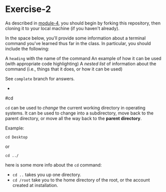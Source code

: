 # Exercise-2

As described in [module-4](https://github.com/INFO-201/m4-git-intro), you should begin by forking this repository, then cloning it to your local machine (if you haven't already).

In the space below, you'll provide some information about a terminal command you've learned thus far in the class. In particular, you should include the following:

A `heading` with the name of the command
An example of how it can be used (with appropriate code highlighting)
A _nested list_ of information about the command (i.e., things that it does, or how it can be used)

See `complete` branch for answers.

-
#cd 


`cd` can be used to _change_ the current working directory in operating systems. It can be used to change into a subdirectory, move back to the parent directory, or move all the way back to the **parent directory**. 

Example:

```
cd Desktop
```
or

```
cd ../
```

here is some more info about the `cd` command:

* `cd ..` takes you up one directory.
* `cd /root` take you to the home directory of the root, or the account created at installation. 

